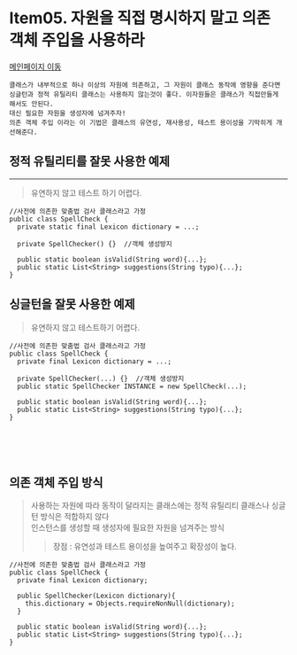 # Item05. 자원을 직접 명시하지 말고 의존 객체 주입을 사용하라

[메인페이지 이동](../README.md)

```
클래스가 내부적으로 하나 이상의 자원에 의존하고, 그 자원이 클래스 동작에 영향을 준다면
싱글턴과 정적 유틸리티 클래스는 사용하지 않는것이 좋다. 이자원들은 클래스가 직접만들게 해서도 안된다.
대신 필요한 자원을 생성자에 넘겨주자!
의존 객체 주입 이라는 이 기법은 클래스의 유연성, 재사용성, 테스트 용이성을 기막히게 개선해준다.
```

## 정적 유틸리티를 잘못 사용한 예제

---

> 유연하지 않고 테스트 하기 어렵다.

```
//사전에 의존한 맞춤법 검사 클래스라고 가정
public class SpellCheck {
  private static final Lexicon dictionary = ...;

  private SpellChecker() {}  //객체 생성방지

  public static boolean isValid(String word){...};
  public static List<String> suggestions(String typo){...};
}
```

## 싱글턴을 잘못 사용한 예제

> 유연하지 않고 테스트하기 어렵다.

```
//사전에 의존한 맞춤법 검사 클래스라고 가정
public class SpellCheck {
  private final Lexicon dictionary = ...;

  private SpellChecker(...) {}  //객체 생성방지
  public static SpellChecker INSTANCE = new SpellCheck(...);

  public static boolean isValid(String word){...};
  public static List<String> suggestions(String typo){...};
}

```

</br></br></br>

## 의존 객체 주입 방식

> 사용하는 자원에 따라 동작이 달라지는 클래스에는 정적 유틸리티 클래스나 싱글턴 방식은 적합하지 않다</br>
> 인스턴스를 생성할 때 생성자에 필요한 자원을 넘겨주는 방식 </br>
>
> > 장점 : 유연성과 테스트 용이성을 높여주고 확장성이 높다.</br>

```
//사전에 의존한 맞춤법 검사 클래스라고 가정
public class SpellCheck {
  private final Lexicon dictionary;

  public SpellChecker(Lexicon dictionary){
    this.dictionary = Objects.requireNonNull(dictionary);
  }

  public static boolean isValid(String word){...};
  public static List<String> suggestions(String typo){...};
}
```
